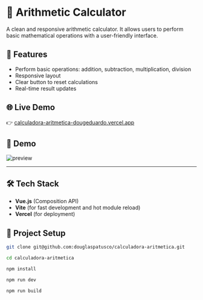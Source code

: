 # 🧮 Arithmetic Calculator

A clean and responsive arithmetic calculator. It allows users to perform basic mathematical operations with a user-friendly interface.

## 🚀 Features

- Perform basic operations: addition, subtraction, multiplication, division  
- Responsive layout  
- Clear button to reset calculations  
- Real-time result updates  

## 🌐 Live Demo

👉 [calculadora-aritmetica-dougeduardo.vercel.app](https://calculadora-aritmetica-dougeduardo.vercel.app/)

## 📸 Demo

![preview](https://i.imgur.com/FO3dkJx.png)

---
## 🛠️ Tech Stack

- **Vue.js** (Composition API)  
- **Vite** (for fast development and hot module reload)  
- **Vercel** (for deployment)

## 💾 Project Setup

```sh
git clone git@github.com:douglaspatusco/calculadora-aritmetica.git

cd calculadora-aritmetica

npm install

npm run dev

npm run build
```
